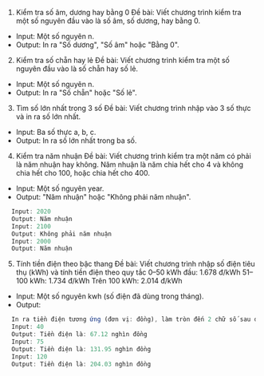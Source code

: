 1. Kiểm tra số âm, dương hay bằng 0
Đề bài: Viết chương trình kiểm tra một số nguyên đầu vào là số âm, số dương, hay bằng 0.
* Input:
Một số nguyên n.
* Output:
In ra "Số dương", "Số âm" hoặc "Bằng 0".

2. Kiểm tra số chẵn hay lẻ
Đề bài:
Viết chương trình kiểm tra một số nguyên đầu vào là số chẵn hay số lẻ.
* Input:
Một số nguyên n.
* Output:
In ra "Số chẵn" hoặc "Số lẻ".

3. Tìm số lớn nhất trong 3 số
Đề bài:
Viết chương trình nhập vào 3 số thực và in ra số lớn nhất.
* Input:
Ba số thực a, b, c.
* Output:
In ra số lớn nhất trong ba số.

4. Kiểm tra năm nhuận
Đề bài: Viết chương trình kiểm tra một năm có phải là năm nhuận hay không.
Năm nhuận là năm chia hết cho 4 và không chia hết cho 100, hoặc chia hết cho 400.
* Input:
Một số nguyên year.
* Output:
"Năm nhuận" hoặc "Không phải năm nhuận".
```js
  Input: 2020
  Output: Năm nhuận
  Input: 2100
  Output: Không phải năm nhuận
  Input: 2000
  Output: Năm nhuận
```
5. Tính tiền điện theo bậc thang
Đề bài: Viết chương trình nhập số điện tiêu thụ (kWh) và tính tiền điện theo quy tắc
0–50 kWh đầu: 1.678 đ/kWh
51–100 kWh: 1.734 đ/kWh
Trên 100 kWh: 2.014 đ/kWh
* Input:
Một số nguyên kwh (số điện đã dùng trong tháng).
* Output:
```js
  In ra tiền điện tương ứng (đơn vị: đồng), làm tròn đến 2 chữ số sau dấu phẩy.
  Input: 40
  Output: Tiền điện là: 67.12 nghìn đồng
  Input: 75
  Output: Tiền điện là: 131.95 nghìn đồng
  Input: 120
  Output: Tiền điện là: 204.03 nghìn đồng
```